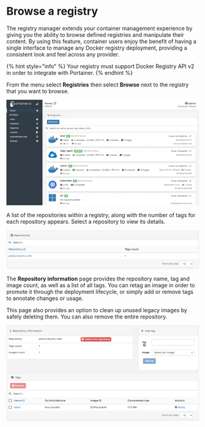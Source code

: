 # Browse a registry

The registry manager extends your container management experience by giving you the ability to browse defined registries and manipulate their content. By using this feature, container users enjoy the benefit of having a single interface to manage any Docker registry deployment, providing a consistent look and feel across any provider.

{% hint style="info" %}
Your registry must support Docker Registry API v2 in order to integrate with Portainer.
{% endhint %}

From the menu select **Registries** then select **Browse** next to the registry that you want to browse.

![](../../.gitbook/assets/be-registries-browse-1.gif)

A list of the repositories within a registry, along with the number of tags for each repository appears. Select a repository to view its details.

![](../../.gitbook/assets/be-registries-browse-2.png)

The **Repository information** page provides the repository name, tag and image count, as well as a list of all tags. You can retag an image in order to promote it through the deployment lifecycle, or simply add or remove tags to annotate changes or usage.

This page also provides an option to clean up unused legacy images by safely deleting them. You can also remove the entire repository.

![](../../.gitbook/assets/be-registries-browse-3.png)



